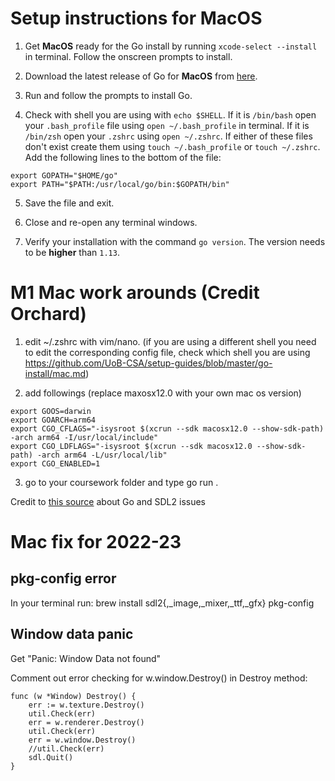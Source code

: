 # Setup instructions for MacOS

1. Get **MacOS** ready for the Go install by running `xcode-select --install` in terminal. Follow the onscreen prompts to install.

2. Download the latest release of Go for **MacOS** from [here](https://golang.org/dl/).

3. Run and follow the prompts to install Go.

4. Check with shell you are using with `echo $SHELL`. If it is `/bin/bash` open your `.bash_profile` file using `open ~/.bash_profile` in terminal. If it is `/bin/zsh` open your `.zshrc` using `open ~/.zshrc`. If either of these files don't exist create them using `touch ~/.bash_profile` or `touch ~/.zshrc`. Add the following lines to the bottom of the file:

```
export GOPATH="$HOME/go"
export PATH="$PATH:/usr/local/go/bin:$GOPATH/bin"
```

5. Save the file and exit.

6. Close and re-open any terminal windows.

7. Verify your installation with the command `go version`. The version needs to be **higher** than `1.13`.

# M1 Mac work arounds (Credit Orchard)

1. edit ~/.zshrc with vim/nano. (if you are using a different shell you need to edit the corresponding config file, check which shell you are using https://github.com/UoB-CSA/setup-guides/blob/master/go-install/mac.md)

2. add followings (replace maxosx12.0 with your own mac os version)

```
export GOOS=darwin
export GOARCH=arm64
export CGO_CFLAGS="-isysroot $(xcrun --sdk macosx12.0 --show-sdk-path) -arch arm64 -I/usr/local/include"
export CGO_LDFLAGS="-isysroot $(xcrun --sdk macosx12.0 --show-sdk-path) -arch arm64 -L/usr/local/lib"
export CGO_ENABLED=1
```

3. go to your coursework folder and type go run .

Credit to [this source](https://github.com/veandco/go-sdl2/issues/479) about Go and SDL2 issues

# Mac fix for 2022-23
## pkg-config error
In your terminal run: 
brew install sdl2{,_image,_mixer,_ttf,_gfx} pkg-config

## Window data panic
Get "Panic: Window Data not found"

Comment out error checking for w.window.Destroy() in Destroy method:
```
func (w *Window) Destroy() {
	err := w.texture.Destroy()
	util.Check(err)
	err = w.renderer.Destroy()
	util.Check(err)
	err = w.window.Destroy()
	//util.Check(err)
	sdl.Quit()
}
```

